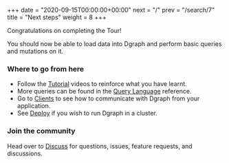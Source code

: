 +++
date = "2020-09-15T00:00:00+00:00"
next = "/"
prev = "/search/7"
title = "Next steps"
weight = 8
+++

Congratulations on completing the Tour!

You should now be able to load data into Dgraph and perform basic queries and mutations on it.

### Where to go from here

- Follow the [Tutorial](https://dgraph.io/docs/tutorials/) videos to reinforce what you have learnt.
- More queries can be found in the [Query Language](https://dgraph.io/docs/query-language/) reference.
- Go to [Clients](https://dgraph.io/docs/clients/) to see how to communicate with Dgraph from your application.
- See [Deploy](https://dgraph.io/docs/deploy) if you wish to run Dgraph in a cluster.

### Join the community

Head over to [Discuss](https://discuss.dgraph.io/) for questions, issues, feature requests, and discussions.
